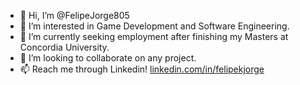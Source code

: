 - 👋 Hi, I’m @FelipeJorge805
- 👀 I’m interested in Game Development and Software Engineering.
- 🌱 I’m currently seeking employment after finishing my Masters at Concordia University.
- 💞️ I’m looking to collaborate on any project.
- 📫 Reach me through Linkedin! [linkedin.com/in/felipekjorge](https://www.linkedin.com/in/felipekjorge/)

<!---
FelipeJorge805/FelipeJorge805 is a ✨ special ✨ repository because its `README.md` (this file) appears on your GitHub profile.
You can click the Preview link to take a look at your changes.
--->
